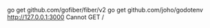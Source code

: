 go get github.com/gofiber/fiber/v2
go get github.com/joho/godotenv
http://127.0.0.1:3000
Cannot GET /